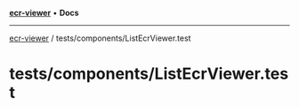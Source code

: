 [**ecr-viewer**](../../../README.md) • **Docs**

***

[ecr-viewer](../../../README.md) / tests/components/ListEcrViewer.test

# tests/components/ListEcrViewer.test
